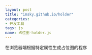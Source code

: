 ```yaml
---
layout: post
title: "imsky.github.io/holder"
categories:
- 开发工具
tags: js
name: 占位图-holder.js
---
```


在浏览器端根据特定属性生成占位图的程序<!--break-->
